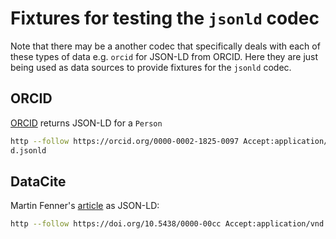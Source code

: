 # Fixtures for testing the `jsonld` codec

Note that there may be a another codec that specifically deals with each of these types of data e.g. `orcid` for JSON-LD from ORCID. Here they are just being used as data sources to provide fixtures for the `jsonld` codec.

## ORCID

[ORCID](https://orcid.org) returns JSON-LD for a `Person`

```bash
http --follow https://orcid.org/0000-0002-1825-0097 Accept:application/ld+json > orci
d.jsonld
```

## DataCite

Martin Fenner's [article](https://blog.datacite.org/schema-org-register-dois/) as JSON-LD:

```bash
http --follow https://doi.org/10.5438/0000-00cc Accept:application/vnd.schemaorg.ld+json > datacite.jsonld
```
